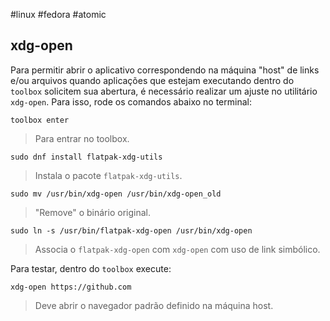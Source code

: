 #linux #fedora #atomic 
## xdg-open
Para permitir abrir o aplicativo correspondendo na máquina "host" de links e/ou arquivos quando aplicações que estejam executando dentro do `toolbox` solicitem sua abertura, é necessário realizar um ajuste no utilitário `xdg-open`. Para isso, rode os comandos abaixo no terminal:

```
toolbox enter
```
> Para entrar no toolbox.

```
sudo dnf install flatpak-xdg-utils
```
> Instala o pacote `flatpak-xdg-utils`.

```
sudo mv /usr/bin/xdg-open /usr/bin/xdg-open_old
```
> "Remove" o binário original.

```
sudo ln -s /usr/bin/flatpak-xdg-open /usr/bin/xdg-open
```
> Associa o `flatpak-xdg-open` com `xdg-open` com uso de link simbólico.

Para testar, dentro do `toolbox` execute:
```
xdg-open https://github.com
```
>  Deve abrir o navegador padrão definido na máquina host.
